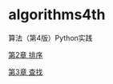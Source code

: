 # algorithms4th
算法（第4版）Python实践

[第2章 排序](https://github.com/inscyan/algorithms4th/Sorting)

[第3章 查找](https://github.com/inscyan/algorithms4th/Searching)
